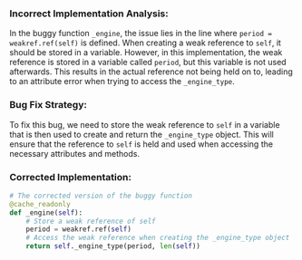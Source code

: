 ### Incorrect Implementation Analysis:
In the buggy function `_engine`, the issue lies in the line where `period = weakref.ref(self)` is defined. When creating a weak reference to `self`, it should be stored in a variable. However, in this implementation, the weak reference is stored in a variable called `period`, but this variable is not used afterwards. This results in the actual reference not being held on to, leading to an attribute error when trying to access the `_engine_type`.

### Bug Fix Strategy:
To fix this bug, we need to store the weak reference to `self` in a variable that is then used to create and return the `_engine_type` object. This will ensure that the reference to `self` is held and used when accessing the necessary attributes and methods.

### Corrected Implementation:
```python
# The corrected version of the buggy function
@cache_readonly
def _engine(self):
    # Store a weak reference of self
    period = weakref.ref(self)
    # Access the weak reference when creating the _engine_type object
    return self._engine_type(period, len(self))
```
